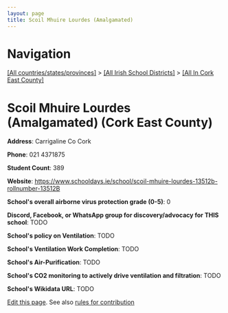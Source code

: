 ```yaml
---
layout: page
title: Scoil Mhuire Lourdes (Amalgamated)
---
```

# Navigation

[[All countries/states/provinces]](../../..) > [[All Irish School Districts]](../..) > [[All In Cork East County]](..)

# Scoil Mhuire Lourdes (Amalgamated) (Cork East County)

**Address**: Carrigaline Co Cork

**Phone**: 021 4371875

**Student Count**: 389

**Website**: <https://www.schooldays.ie/school/scoil-mhuire-lourdes-13512b-rollnumber-13512B>

**School's overall airborne virus protection grade (0-5)**: 0

**Discord, Facebook, or WhatsApp group for discovery/advocacy for THIS school**: TODO

**School's policy on Ventilation**: TODO

**School's Ventilation Work Completion**: TODO

**School's Air-Purification**: TODO

**School's CO2 monitoring to actively drive ventilation and filtration**: TODO

**School's Wikidata URL**: TODO


[Edit this page](https://github.com/ventilate-schools/Ireland/edit/main/./Cork_East_County/Scoil_Mhuire_Lourdes_(Amalgamated).md). See also [rules for contribution](../../../contribution-rules/)